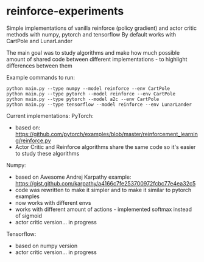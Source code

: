 # reinforce-experiments
Simple implementations of vanilla reinforce (policy gradient) and actor critic methods with numpy, pytorch and tensorflow
By default works with CartPole and LunarLander

The main goal was to study algorithms and make how much possible amount of shared code between different implementations - to highlight differences between them 

Example commands to run:
```
python main.py --type numpy --model reinforce --env CartPole
python main.py --type pytorch --model reinforce --env CartPole
python main.py --type pytorch --model a2c --env CartPole
python main.py --type tensorflow --model reinforce --env LunarLander
```

Current implementations:
PyTorch: 
 - based on: https://github.com/pytorch/examples/blob/master/reinforcement_learning/reinforce.py
 - Actor Critic and Reinforce algorithms share the same code so it's easier to study these algorithms

Numpy:
 - based on Awesome Andrej Karpathy example: https://gist.github.com/karpathy/a4166c7fe253700972fcbc77e4ea32c5
 - code was rewritten to make it simpler and to make it similar to pytorch examples
 - now works with different envs
 - works with different amount of actions - implemented softmax instead of sigmoid
 - actor critic version... in progress
 
Tensorflow:
 - based on numpy version
 - actor critic version... in progress
